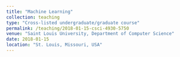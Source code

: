 ```yaml
---
title: "Machine Learning"
collection: teaching
type: "Cross-listed undergraduate/graduate course"
permalink: /teaching/2018-01-15-csci-4930-5750
venue: "Saint Louis University, Department of Computer Science"
date: 2018-01-15
location: "St. Louis, Missouri, USA"
---
```


